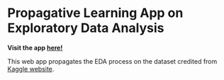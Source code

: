 # Propagative Learning App on Exploratory Data Analysis
**Visit the app [here!](http://54.151.244.120:8501/)**

This web app propagates the EDA process on the dataset credited from [Kaggle website](https://www.kaggle.com/gpreda/covid19-tweets).
